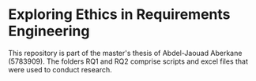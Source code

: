 # Exploring Ethics in Requirements Engineering

This repository is part of the master's thesis of Abdel-Jaouad Aberkane (5783909). The folders RQ1 and RQ2 comprise scripts and excel files that were used to conduct research. 

